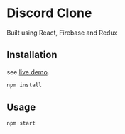 # Discord Clone

Built using React, Firebase and Redux

## Installation

see [live demo](https://discordclone.netlify.app/).

```bash
npm install
```

## Usage

```js
npm start
